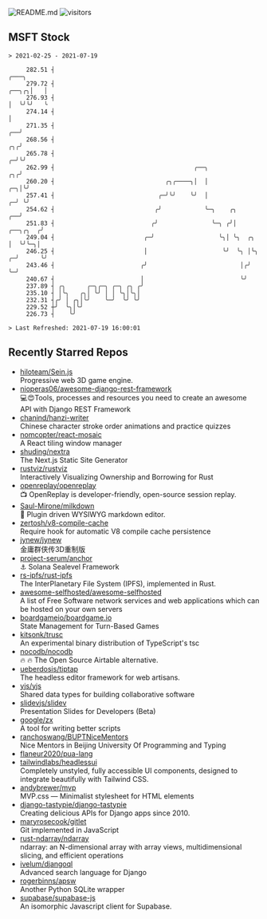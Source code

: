 ![README.md](https://github.com/Gerhut/Gerhut/workflows/README.md/badge.svg)
![visitors](https://visitors.vercel.app/Gerhut/Gerhut?token=8cf69d1f6813d272ef062726b6070c9be4ff72038cfe5a7ded7384a8da65d866)

## MSFT Stock

```
> 2021-02-25 - 2021-07-19

     282.51 ┤                                                                                              ╭───╮ 
     279.72 ┤                                                                                        ╭──╮╭╮│   │ 
     276.93 ┤                                                                                        │  ╰╯╰╯   ╰ 
     274.14 ┤                                                                                        │           
     271.35 ┤                                                                                     ╭──╯           
     268.56 ┤                                                                                  ╭╮╭╯              
     265.78 ┤                                                                                ╭─╯╰╯               
     262.99 ┤                                       ╭──╮                                  ╭╮╭╯                   
     260.20 ┤                               ╭╮╭────╮│  │                               ╭─╮│╰╯                    
     257.41 ┤                             ╭─╯╰╯    ╰╯  │                             ╭─╯ ╰╯                      
     254.62 ┤                            ╭╯            ╰─╮    ╭╮                  ╭──╯                           
     251.83 ┤                           ╭╯               ╰─╮ ╭╯│         ╭──╮╭╮  ╭╯                              
     249.04 ┤                         ╭─╯                  ╰╮│ ╰╮  ╭╮    │  ╰╯╰─╮│                               
     246.25 ┤                         │                     ╰╯  ╰╮ │╰╮ ╭─╯      ╰╯                               
     243.46 ┤                        ╭╯                          │╭╯ ╰─╯                                         
     240.67 ┤                        │                           ╰╯                                              
     237.89 ┤ ╭╮      ╭─╮╭─╮ ╭─╮ ╭╮ ╭╯                                                                           
     235.10 ┤ │╰╮   ╭╮│ ╰╯ │ │ ╰╮│╰╮│                                                                            
     232.31 ┤╭╯ │ ╭╮│╰╯    ╰─╯  ╰╯ ╰╯                                                                            
     229.52 ┼╯  ╰╮│╰╯                                                                                            
     226.73 ┤    ╰╯                                                                                              

> Last Refreshed: 2021-07-19 16:00:01
```

## Recently Starred Repos

- [hiloteam/Sein.js](https://github.com/hiloteam/Sein.js)  
  Progressive web 3D game engine.
- [nioperas06/awesome-django-rest-framework](https://github.com/nioperas06/awesome-django-rest-framework)  
   💻😍Tools, processes and resources you need to create an awesome API with Django REST Framework
- [chanind/hanzi-writer](https://github.com/chanind/hanzi-writer)  
  Chinese character stroke order animations and practice quizzes
- [nomcopter/react-mosaic](https://github.com/nomcopter/react-mosaic)  
  A React tiling window manager
- [shuding/nextra](https://github.com/shuding/nextra)  
  The Next.js Static Site Generator
- [rustviz/rustviz](https://github.com/rustviz/rustviz)  
  Interactively Visualizing Ownership and Borrowing for Rust
- [openreplay/openreplay](https://github.com/openreplay/openreplay)  
  :tv: OpenReplay is developer-friendly, open-source session replay.
- [Saul-Mirone/milkdown](https://github.com/Saul-Mirone/milkdown)  
  🍼 Plugin driven WYSIWYG  markdown editor.
- [zertosh/v8-compile-cache](https://github.com/zertosh/v8-compile-cache)  
  Require hook for automatic V8 compile cache persistence
- [jynew/jynew](https://github.com/jynew/jynew)  
  金庸群侠传3D重制版
- [project-serum/anchor](https://github.com/project-serum/anchor)  
  ⚓ Solana Sealevel Framework
- [rs-ipfs/rust-ipfs](https://github.com/rs-ipfs/rust-ipfs)  
  The InterPlanetary File System (IPFS), implemented in Rust.
- [awesome-selfhosted/awesome-selfhosted](https://github.com/awesome-selfhosted/awesome-selfhosted)  
  A list of Free Software network services and web applications which can be hosted on your own servers
- [boardgameio/boardgame.io](https://github.com/boardgameio/boardgame.io)  
  State Management for Turn-Based Games
- [kitsonk/trusc](https://github.com/kitsonk/trusc)  
  An experimental binary distribution of TypeScript's tsc
- [nocodb/nocodb](https://github.com/nocodb/nocodb)  
  🔥 🔥  The Open Source Airtable alternative. 
- [ueberdosis/tiptap](https://github.com/ueberdosis/tiptap)  
  The headless editor framework for web artisans.
- [yjs/yjs](https://github.com/yjs/yjs)  
  Shared data types for building collaborative software
- [slidevjs/slidev](https://github.com/slidevjs/slidev)  
  Presentation Slides for Developers (Beta)
- [google/zx](https://github.com/google/zx)  
  A tool for writing better scripts
- [ranchoswang/BUPTNiceMentors](https://github.com/ranchoswang/BUPTNiceMentors)  
  Nice Mentors in Beijing University Of Programming and Typing 
- [flaneur2020/pua-lang](https://github.com/flaneur2020/pua-lang)  
- [tailwindlabs/headlessui](https://github.com/tailwindlabs/headlessui)  
  Completely unstyled, fully accessible UI components, designed to integrate beautifully with Tailwind CSS.
- [andybrewer/mvp](https://github.com/andybrewer/mvp)  
  MVP.css — Minimalist stylesheet for HTML elements
- [django-tastypie/django-tastypie](https://github.com/django-tastypie/django-tastypie)  
  Creating delicious APIs for Django apps since 2010.
- [maryrosecook/gitlet](https://github.com/maryrosecook/gitlet)  
  Git implemented in JavaScript
- [rust-ndarray/ndarray](https://github.com/rust-ndarray/ndarray)  
  ndarray: an N-dimensional array with array views, multidimensional slicing, and efficient operations
- [ivelum/djangoql](https://github.com/ivelum/djangoql)  
  Advanced search language for Django
- [rogerbinns/apsw](https://github.com/rogerbinns/apsw)  
  Another Python SQLite wrapper
- [supabase/supabase-js](https://github.com/supabase/supabase-js)  
  An isomorphic Javascript client for Supabase.

